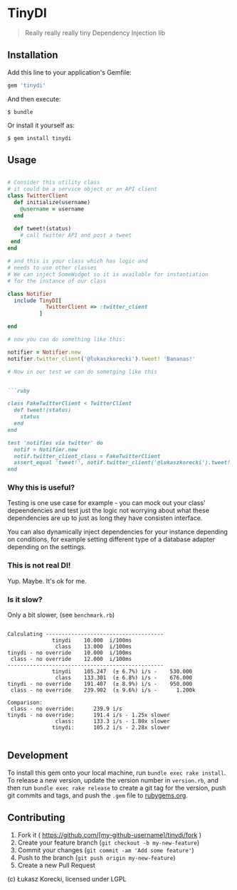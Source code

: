 # TinyDI

> Really really really tiny Dependency Injection lib

## Installation

Add this line to your application's Gemfile:

```ruby
gem 'tinydi'
```

And then execute:

    $ bundle

Or install it yourself as:

    $ gem install tinydi

## Usage

```ruby

# Consider this utility class
# it could be a service object or an API client
class TwitterClient
  def initialize(username)
    @username = username
  end

  def tweet!(status)
    # call twitter API and post a tweet
 end
end

# and this is your class which has logic and
# needs to use other classes
# We can inject SomeWidget so it is available for instantiation
# for the instance of our class

class Notifier
  include TinyDI[
            TwitterClient => :twitter_client
          ]

end

# now you can do something like this:

notifier = Notifier.new
notifier.twitter_client('@lukaszkorecki').tweet! 'Bananas!'

# Now in our test we can do sometging like this


```ruby

class FakeTwitterClient < TwitterClient
  def tweet!(status)
    status
  end
end

test 'notifies via twitter' do
  notif = Notifier.new
  notif.twitter_client_class = FakeTwitterClient
  assert_equal 'tweet!', notif.twitter_client('@lukaszkorecki').tweet! 'tweet!'
end
```

### Why this is useful?

Testing is one use case for example - you can mock out your class' depeendencies
and test just the logic not worrying about what these dependencies are up to
just as long they have consisten interface.

You can also dynamically inject dependencies for your instance depending on
conditions, for example setting different type of a database adapter
depending on the settings.

### This is not real DI!

Yup. Maybe. It's ok for me.

### Is it slow?

Only a bit slower, (see `benchmark.rb`)

```

Calculating -------------------------------------
              tinydi    10.000  i/100ms
               class    13.000  i/100ms
tinydi - no override    10.000  i/100ms
 class - no override    12.000  i/100ms
-------------------------------------------------
              tinydi    105.247  (± 6.7%) i/s -    530.000
               class    133.301  (± 6.8%) i/s -    676.000
tinydi - no override    191.407  (± 8.9%) i/s -    950.000
 class - no override    239.902  (± 9.6%) i/s -      1.200k

Comparison:
 class - no override:      239.9 i/s
tinydi - no override:      191.4 i/s - 1.25x slower
               class:      133.3 i/s - 1.80x slower
              tinydi:      105.2 i/s - 2.28x slower


```

## Development

To install this gem onto your local machine, run `bundle exec rake
install`. To release a new version, update the version number in
`version.rb`, and then run `bundle exec rake release` to create a git
tag for the version, push git commits and tags, and push the `.gem`
file to [rubygems.org](https://rubygems.org).

## Contributing

1. Fork it ( https://github.com/[my-github-username]/tinydi/fork )
2. Create your feature branch (`git checkout -b my-new-feature`)
3. Commit your changes (`git commit -am 'Add some feature'`)
4. Push to the branch (`git push origin my-new-feature`)
5. Create a new Pull Request


(c) Łukasz Korecki, licensed under LGPL
